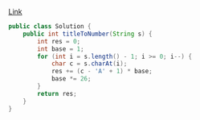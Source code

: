 [Link](https://leetcode.com/problems/excel-sheet-column-number/)

```java
public class Solution {
    public int titleToNumber(String s) {
        int res = 0;
        int base = 1;
        for (int i = s.length() - 1; i >= 0; i--) {
            char c = s.charAt(i);
            res += (c - 'A' + 1) * base;
            base *= 26;
        }
        return res;
    }
}
```
